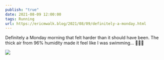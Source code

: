 ```yaml
---
publish: "true"
date: 2021-08-09 12:00:00
tags: Running
url: https://ericmwalk.blog/2021/08/09/definitely-a-monday.html
---
```


Definitely a Monday morning that felt harder than it should have been. The thick air from 96% humidity made it feel like I was swimming… 🏃🏻‍♂️

![](https://ericmwalk.blog/uploads/2021/9d579ae9b5.jpg)